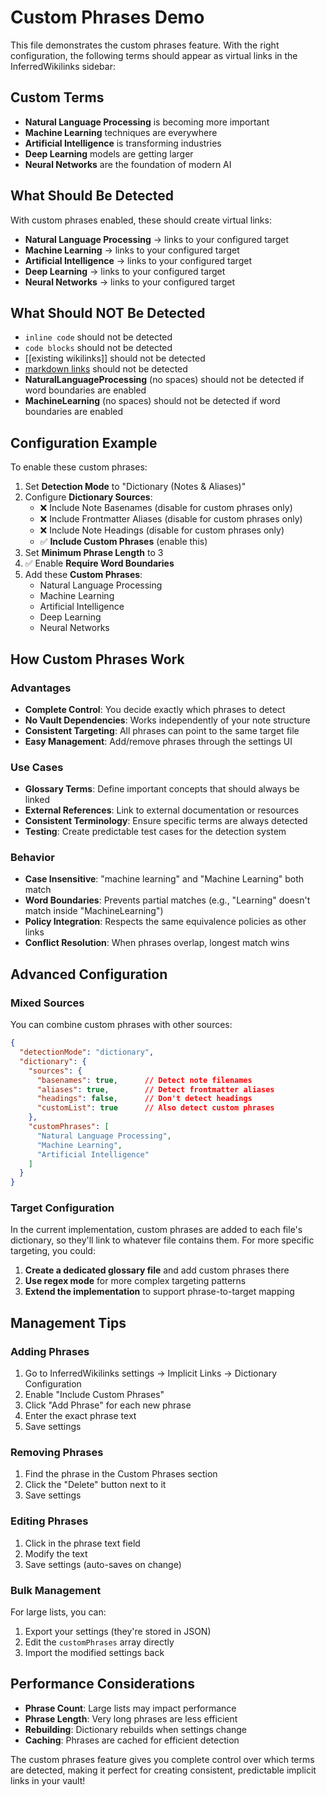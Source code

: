 # Custom Phrases Demo

This file demonstrates the custom phrases feature. With the right configuration, the following terms should appear as virtual links in the InferredWikilinks sidebar:

## Custom Terms

- **Natural Language Processing** is becoming more important
- **Machine Learning** techniques are everywhere
- **Artificial Intelligence** is transforming industries
- **Deep Learning** models are getting larger
- **Neural Networks** are the foundation of modern AI

## What Should Be Detected

With custom phrases enabled, these should create virtual links:

- **Natural Language Processing** → links to your configured target
- **Machine Learning** → links to your configured target
- **Artificial Intelligence** → links to your configured target
- **Deep Learning** → links to your configured target
- **Neural Networks** → links to your configured target

## What Should NOT Be Detected

- `inline code` should not be detected
- ```code blocks``` should not be detected
- [[existing wikilinks]] should not be detected
- [markdown links](url) should not be detected
- **NaturalLanguageProcessing** (no spaces) should not be detected if word boundaries are enabled
- **MachineLearning** (no spaces) should not be detected if word boundaries are enabled

## Configuration Example

To enable these custom phrases:

1. Set **Detection Mode** to "Dictionary (Notes & Aliases)"
2. Configure **Dictionary Sources**:
   - ❌ Include Note Basenames (disable for custom phrases only)
   - ❌ Include Frontmatter Aliases (disable for custom phrases only)
   - ❌ Include Note Headings (disable for custom phrases only)
   - ✅ **Include Custom Phrases** (enable this)
3. Set **Minimum Phrase Length** to 3
4. ✅ Enable **Require Word Boundaries**
5. Add these **Custom Phrases**:
   - Natural Language Processing
   - Machine Learning
   - Artificial Intelligence
   - Deep Learning
   - Neural Networks

## How Custom Phrases Work

### **Advantages**
- **Complete Control**: You decide exactly which phrases to detect
- **No Vault Dependencies**: Works independently of your note structure
- **Consistent Targeting**: All phrases can point to the same target file
- **Easy Management**: Add/remove phrases through the settings UI

### **Use Cases**
- **Glossary Terms**: Define important concepts that should always be linked
- **External References**: Link to external documentation or resources
- **Consistent Terminology**: Ensure specific terms are always detected
- **Testing**: Create predictable test cases for the detection system

### **Behavior**
- **Case Insensitive**: "machine learning" and "Machine Learning" both match
- **Word Boundaries**: Prevents partial matches (e.g., "Learning" doesn't match inside "MachineLearning")
- **Policy Integration**: Respects the same equivalence policies as other links
- **Conflict Resolution**: When phrases overlap, longest match wins

## Advanced Configuration

### **Mixed Sources**
You can combine custom phrases with other sources:

```json
{
  "detectionMode": "dictionary",
  "dictionary": {
    "sources": {
      "basenames": true,      // Detect note filenames
      "aliases": true,        // Detect frontmatter aliases
      "headings": false,      // Don't detect headings
      "customList": true      // Also detect custom phrases
    },
    "customPhrases": [
      "Natural Language Processing",
      "Machine Learning",
      "Artificial Intelligence"
    ]
  }
}
```

### **Target Configuration**
In the current implementation, custom phrases are added to each file's dictionary, so they'll link to whatever file contains them. For more specific targeting, you could:

1. **Create a dedicated glossary file** and add custom phrases there
2. **Use regex mode** for more complex targeting patterns
3. **Extend the implementation** to support phrase-to-target mapping

## Management Tips

### **Adding Phrases**
1. Go to InferredWikilinks settings → Implicit Links → Dictionary Configuration
2. Enable "Include Custom Phrases"
3. Click "Add Phrase" for each new phrase
4. Enter the exact phrase text
5. Save settings

### **Removing Phrases**
1. Find the phrase in the Custom Phrases section
2. Click the "Delete" button next to it
3. Save settings

### **Editing Phrases**
1. Click in the phrase text field
2. Modify the text
3. Save settings (auto-saves on change)

### **Bulk Management**
For large lists, you can:
1. Export your settings (they're stored in JSON)
2. Edit the `customPhrases` array directly
3. Import the modified settings back

## Performance Considerations

- **Phrase Count**: Large lists may impact performance
- **Phrase Length**: Very long phrases are less efficient
- **Rebuilding**: Dictionary rebuilds when settings change
- **Caching**: Phrases are cached for efficient detection

The custom phrases feature gives you complete control over which terms are detected, making it perfect for creating consistent, predictable implicit links in your vault!
